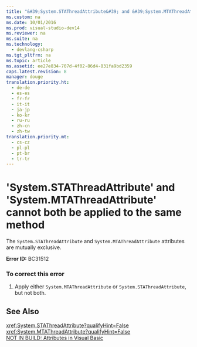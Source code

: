 ```yaml
---
title: "&#39;System.STAThreadAttribute&#39; and &#39;System.MTAThreadAttribute&#39; cannot both be applied to the same method"
ms.custom: na
ms.date: 10/01/2016
ms.prod: visual-studio-dev14
ms.reviewer: na
ms.suite: na
ms.technology: 
  - devlang-csharp
ms.tgt_pltfrm: na
ms.topic: article
ms.assetid: ee27e834-707d-4f02-86d4-831fa9bd2359
caps.latest.revision: 8
manager: douge
translation.priority.ht: 
  - de-de
  - es-es
  - fr-fr
  - it-it
  - ja-jp
  - ko-kr
  - ru-ru
  - zh-cn
  - zh-tw
translation.priority.mt: 
  - cs-cz
  - pl-pl
  - pt-br
  - tr-tr
---
```

# &#39;System.STAThreadAttribute&#39; and &#39;System.MTAThreadAttribute&#39; cannot both be applied to the same method
The `System.STAThreadAttribute` and `System.MTAThreadAttribute` attributes are mutually exclusive.  
  
 **Error ID:** BC31512  
  
### To correct this error  
  
1.  Apply either `System.MTAThreadAttribute` or `System.STAThreadAttribute`, but not both.  
  
## See Also  
 <xref:System.STAThreadAttribute?qualifyHint=False>   
 <xref:System.MTAThreadAttribute?qualifyHint=False>   
 [NOT IN BUILD: Attributes in Visual Basic](assetId:///620bfc0e-4582-4c8b-8432-ebc5c3dccc22)